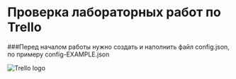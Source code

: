 # Проверка лабораторных работ по Trello

###Перед началом работы нужно создать и наполнить файл config.json, по примеру config-EXAMPLE.json


![Trello logo](https://wac-cdn-2.atlassian.com/image/upload/f_auto,q_auto/dam/jcr:0e859f58-00cf-4ecd-a7e0-146be2ec9457/trello-logo.svg?cdnVersion=1549)